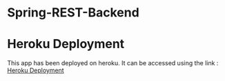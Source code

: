 # Spring-REST-Backend

# Heroku Deployment

This app has been deployed on heroku. It can be accessed using the link : [Heroku Deployment](https://springboot-api-server.herokuapp.com/rest/v2)
